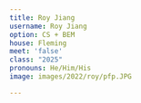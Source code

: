 ```yaml
---
title: Roy Jiang
username: Roy Jiang
option: CS + BEM
house: Fleming
meet: 'false'
class: "2025"
pronouns: He/Him/His
image: images/2022/roy/pfp.JPG

---
```

